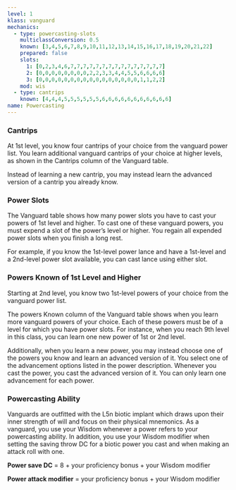 ```yaml
---
level: 1
klass: vanguard
mechanics:
  - type: powercasting-slots
    multiclassConversion: 0.5
    known: [3,4,5,6,7,8,9,10,11,12,13,14,15,16,17,18,19,20,21,22]
    prepared: false
    slots:
      1: [0,2,3,4,6,7,7,7,7,7,7,7,7,7,7,7,7,7,7,7]
      2: [0,0,0,0,0,0,0,0,2,2,3,3,4,4,5,5,6,6,6,6]
      3: [0,0,0,0,0,0,0,0,0,0,0,0,0,0,0,0,1,1,2,2]
    mod: wis
  - type: cantrips
    known: [4,4,4,5,5,5,5,5,5,6,6,6,6,6,6,6,6,6,6,6]
name: Powercasting
---
```

### Cantrips
At 1st level, you know four cantrips of your choice from the vanguard power list. You learn additional vanguard cantrips of
your choice at higher levels, as shown in the Cantrips column of the Vanguard table.

Instead of learning a new cantrip, you may instead learn the advanced version of a cantrip you already know.

### Power Slots
The Vanguard table shows how many power slots you have to cast your powers of 1st level and higher. To cast one of these
vanguard powers, you must expend a slot of the power’s level or higher. You regain all expended power slots when you finish
a long rest.

For example, if you know the 1st-level power lance and have a 1st-level and a 2nd-level power slot available, you can
cast lance using either slot.

### Powers Known of 1st Level and Higher
Starting at 2nd level, you know two 1st-level powers of your choice from the vanguard power list.

The powers Known column of the Vanguard table shows when you learn more vanguard powers of your choice. Each of these powers
must be of a level for which you have power slots. For instance, when you reach 9th level in this class, you can learn
one new power of 1st or 2nd level.

Additionally, when you learn a new power, you may instead choose one of the powers you know and learn an advanced
version of it. You select one of the advancement options listed in the power description. Whenever you cast the power,
you cast the advanced version of it. You can only learn one advancement for each power.

### Powercasting Ability

Vanguards are outfitted with the L5n biotic implant which draws upon their inner strength of will and focus on their
physical mnemonics. As a vanguard, you use your Wisdom whenever a power refers to your powercasting ability. In addition,
you use your Wisdom modifier when setting the saving throw DC for a biotic power you cast and when making an attack roll with one.

__Power save DC__ = 8 + your proficiency bonus + your Wisdom modifier

__Power attack modifier__ = your proficiency bonus + your Wisdom modifier
